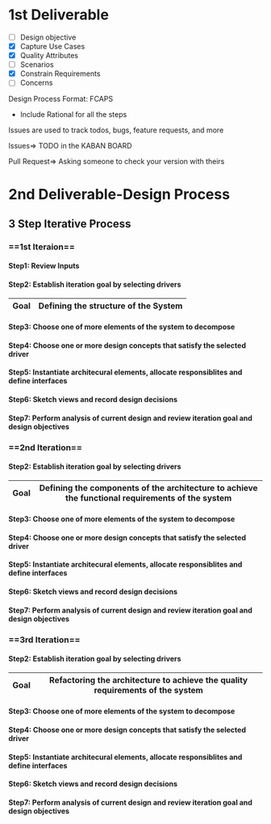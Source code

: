 # 1st Deliverable

-[ ] Design objective
-[x] Capture Use Cases
-[x] Quality Attributes 
-[ ] Scenarios 
-[x] Constrain Requirements 
-[ ] Concerns

Design Process
Format: FCAPS
* Include Rational for all the steps

Issues are used to track todos, bugs, feature requests, and more

Issues=> TODO in the KABAN BOARD 

Pull Request=> Asking someone to check your version with theirs 


 

# 2nd Deliverable-Design Process
## 3 Step Iterative Process 

### ==1st Iteraion== 

#### Step1: Review Inputs 

#### Step2: Establish iteration goal by selecting drivers
Goal|Defining the structure of the System |
--|--

#### Step3: Choose one of more elements of the system to decompose
#### Step4: Choose one or more design concepts that satisfy the selected driver
#### Step5: Instantiate architecural elements, allocate responsiblites and define interfaces
#### Step6: Sketch views and record design decisions
#### Step7: Perform analysis of current design and review iteration goal and design objectives 


### ==2nd Iteration==

#### Step2: Establish iteration goal by selecting drivers
Goal|Defining the components of the architecture to achieve the functional requirements of the system|
--|--

#### Step3: Choose one of more elements of the system to decompose
#### Step4: Choose one or more design concepts that satisfy the selected driver
#### Step5: Instantiate architecural elements, allocate responsiblites and define interfaces
#### Step6: Sketch views and record design decisions
#### Step7: Perform analysis of current design and review iteration goal and design objectives 

### ==3rd Iteration== 


#### Step2: Establish iteration goal by selecting drivers
Goal|Refactoring the architecture to achieve the quality requirements of the system|
--|--

#### Step3: Choose one of more elements of the system to decompose
#### Step4: Choose one or more design concepts that satisfy the selected driver
#### Step5: Instantiate architecural elements, allocate responsiblites and define interfaces
#### Step6: Sketch views and record design decisions
#### Step7: Perform analysis of current design and review iteration goal and design objectives 



